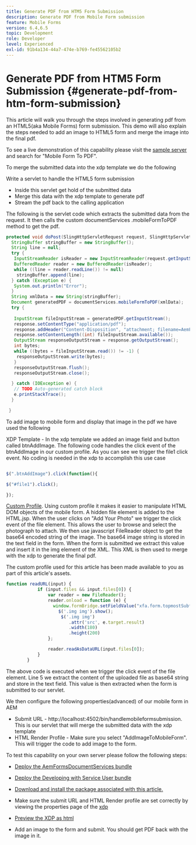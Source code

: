 ```yaml
---
title: Generate PDF from HTM5 Form Submission
description: Generate PDF from Mobile Form submission
feature: Mobile Forms
version: 6.4,6.5
topic: Development
role: Developer
level: Experienced
exl-id: 91b4a134-44a7-474e-b769-fe45562105b2
---
```

# Generate PDF from HTM5 Form Submission {#generate-pdf-from-htm-form-submission}

This article will walk you through the steps involved in generating pdf from an HTML5(aka Mobile Forms) form submission. This demo will also explain the steps needed to add an image to HTML5 form and merge the image into the final pdf.

To see a live demonstration of this capability please visit the [sample server](https://forms.enablementadobe.com/content/samples/samples.html?query=0) and search for "Mobile Form To PDF".

To merge the submitted data into the  xdp  template we do the following

Write a servlet to handle the HTML5 form submission

* Inside this servlet get hold of the submitted data
* Merge this data with the  xdp  template to generate pdf
* Stream the pdf back to the calling application

The following is the servlet code which extracts the submitted data from the request. It then calls the custom  documentServices .mobileFormToPDF method to get the pdf.

```java
protected void doPost(SlingHttpServletRequest request, SlingHttpServletResponse response) {
  StringBuffer stringBuffer = new StringBuffer();
  String line = null;
  try {
   InputStreamReader isReader = new InputStreamReader(request.getInputStream(), "UTF-8");
   BufferedReader reader = new BufferedReader(isReader);
   while ((line = reader.readLine()) != null)
    stringBuffer.append(line);
  } catch (Exception e) {
   System.out.println("Error");
  }
  String xmlData = new String(stringBuffer);
  Document generatedPDF = documentServices.mobileFormToPDF(xmlData);
  try {
   
   InputStream fileInputStream = generatedPDF.getInputStream();
   response.setContentType("application/pdf");
   response.addHeader("Content-Disposition", "attachment; filename=AemFormsRocks.pdf");
   response.setContentLength((int) fileInputStream.available());
   OutputStream responseOutputStream = response.getOutputStream();
   int bytes;
   while ((bytes = fileInputStream.read()) != -1) {
    responseOutputStream.write(bytes);
   }
   responseOutputStream.flush();
   responseOutputStream.close();

  } catch (IOException e) {
   // TODO Auto-generated catch block
   e.printStackTrace();
  }

 }

```

To add  image  to mobile form and display that image in the pdf we have used the following

XDP Template - In the  xdp  template we added an image field and button called btnAddImage. The following code handles the click event of the btnAddImage in our  custom  profile. As you can see we trigger the file1 click event. No coding is needed in the  xdp  to accomplish this use case

```javascript

$(".btnAddImage").click(function(){

$("#file1").click();

});
```

[Custom Profile](https://helpx.adobe.com/livecycle/help/mobile-forms/creating-profile.html#CreatingCustomProfiles). Using custom profile it makes it easier to manipulate HTML DOM objects of the mobile form. A hidden file element is added to the HTML.jsp. When the user clicks on "Add Your Photo" we trigger the click event of the file element. This allows the user to browse and select the photograph to attach. We then use javascript FileReader object to get the base64 encoded string of the image. The base64 image string is stored in the text field in the form. When the form is submitted we extract this value and insert it in the  img  element of the XML. This XML is then used to merge with the  xdp  to generate the final pdf.

The custom profile used for this article has been made available to you as part of this article's assets.

```javascript
function readURL(input) {
            if (input.files && input.files[0]) {
                var reader = new FileReader();
                reader.onload = function (e) {
                  window.formBridge.setFieldValue("xfa.form.topmostSubform.Page1.base64image",reader.result);
                    $('.img img').show();
                     $('.img img')
                        .attr('src', e.target.result)
                        .width(180)
                        .height(200)
                };

                reader.readAsDataURL(input.files[0]);
            }
        }

```

The above code is executed when we trigger the click event of the file element. Line 5 we extract the content of the uploaded file as base64 string and store in the text field. This value is then extracted when the form is submitted to our servlet.

We then configure the following properties(advanced) of our mobile form in AEM

* Submit URL - http://localhost:4502/bin/handlemobileformsubmission. This is our servlet that will merge the submitted data with the xdp template
* HTML Render Profile - Make sure you select "AddImageToMobileForm". This will trigger the code to add image to the form.

To test this capability on your own server please follow the following steps:

* [Deploy the AemFormsDocumentServices bundle](/help/forms/assets/common-osgi-bundles/AEMFormsDocumentServices.core-1.0-SNAPSHOT.jar)

* [Deploy the Developing with Service User bundle](/help/forms/assets/common-osgi-bundles/DevelopingWithServiceUser.jar)

* [Download and install the package associated with this article.](assets/pdf-from-mobile-form-submission.zip)

* Make sure the submit URL and HTML Render profile are set correctly by viewing the properties page of the  [xdp](http://localhost:4502/libs/fd/fm/gui/content/forms/formmetadataeditor.html/content/dam/formsanddocuments/schengen.xdp)

* [Preview the XDP as html](http://localhost:4502/content/dam/formsanddocuments/schengen.xdp/jcr:content)

* Add an image to the form and submit. You should get PDF back with the image in it.
